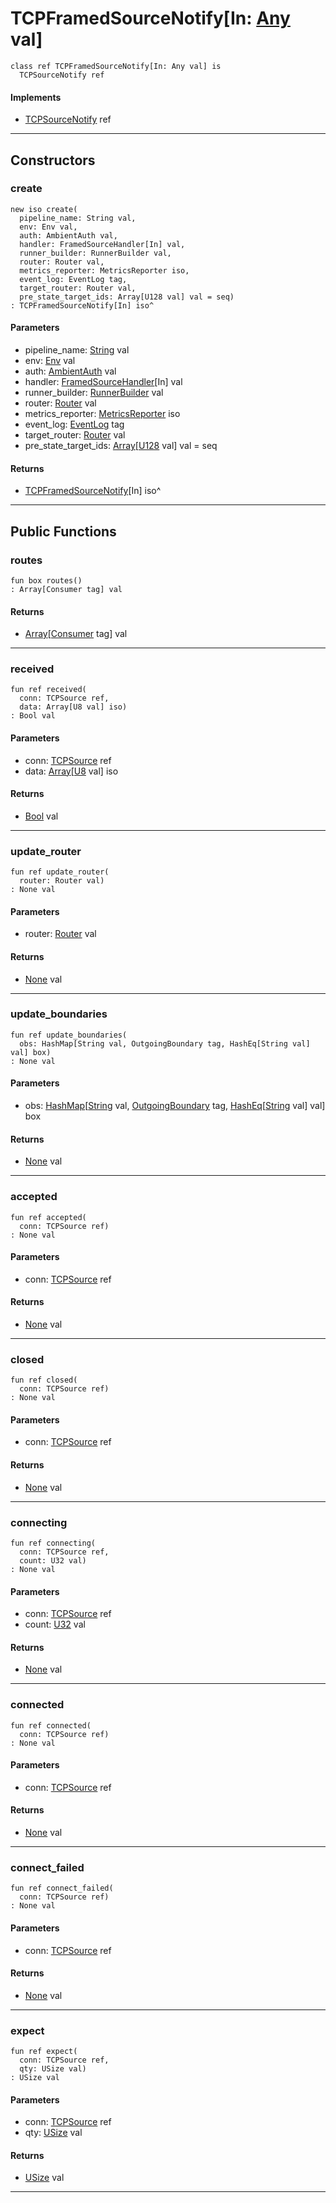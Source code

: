 # TCPFramedSourceNotify\[In: [Any](builtin-Any) val\]

```pony
class ref TCPFramedSourceNotify[In: Any val] is
  TCPSourceNotify ref
```

#### Implements

* [TCPSourceNotify](wallaroo-core-source-tcp_source-TCPSourceNotify) ref

---

## Constructors

### create

```pony
new iso create(
  pipeline_name: String val,
  env: Env val,
  auth: AmbientAuth val,
  handler: FramedSourceHandler[In] val,
  runner_builder: RunnerBuilder val,
  router: Router val,
  metrics_reporter: MetricsReporter iso,
  event_log: EventLog tag,
  target_router: Router val,
  pre_state_target_ids: Array[U128 val] val = seq)
: TCPFramedSourceNotify[In] iso^
```
#### Parameters

*   pipeline_name: [String](builtin-String) val
*   env: [Env](builtin-Env) val
*   auth: [AmbientAuth](builtin-AmbientAuth) val
*   handler: [FramedSourceHandler](wallaroo-core-source-FramedSourceHandler)\[In\] val
*   runner_builder: [RunnerBuilder](wallaroo-core-topology-RunnerBuilder) val
*   router: [Router](wallaroo-core-topology-Router) val
*   metrics_reporter: [MetricsReporter](wallaroo-core-metrics-MetricsReporter) iso
*   event_log: [EventLog](wallaroo-ent-recovery-EventLog) tag
*   target_router: [Router](wallaroo-core-topology-Router) val
*   pre_state_target_ids: [Array](builtin-Array)\[[U128](builtin-U128) val\] val = seq

#### Returns

* [TCPFramedSourceNotify](wallaroo-core-source-tcp_source-TCPFramedSourceNotify)\[In\] iso^

---

## Public Functions

### routes

```pony
fun box routes()
: Array[Consumer tag] val
```

#### Returns

* [Array](builtin-Array)\[[Consumer](wallaroo-core-common-Consumer) tag\] val

---

### received

```pony
fun ref received(
  conn: TCPSource ref,
  data: Array[U8 val] iso)
: Bool val
```
#### Parameters

*   conn: [TCPSource](wallaroo-core-source-tcp_source-TCPSource) ref
*   data: [Array](builtin-Array)\[[U8](builtin-U8) val\] iso

#### Returns

* [Bool](builtin-Bool) val

---

### update_router

```pony
fun ref update_router(
  router: Router val)
: None val
```
#### Parameters

*   router: [Router](wallaroo-core-topology-Router) val

#### Returns

* [None](builtin-None) val

---

### update_boundaries

```pony
fun ref update_boundaries(
  obs: HashMap[String val, OutgoingBoundary tag, HashEq[String val] val] box)
: None val
```
#### Parameters

*   obs: [HashMap](collections-HashMap)\[[String](builtin-String) val, [OutgoingBoundary](wallaroo-core-boundary-OutgoingBoundary) tag, [HashEq](collections-HashEq)\[[String](builtin-String) val\] val\] box

#### Returns

* [None](builtin-None) val

---

### accepted

```pony
fun ref accepted(
  conn: TCPSource ref)
: None val
```
#### Parameters

*   conn: [TCPSource](wallaroo-core-source-tcp_source-TCPSource) ref

#### Returns

* [None](builtin-None) val

---

### closed

```pony
fun ref closed(
  conn: TCPSource ref)
: None val
```
#### Parameters

*   conn: [TCPSource](wallaroo-core-source-tcp_source-TCPSource) ref

#### Returns

* [None](builtin-None) val

---

### connecting

```pony
fun ref connecting(
  conn: TCPSource ref,
  count: U32 val)
: None val
```
#### Parameters

*   conn: [TCPSource](wallaroo-core-source-tcp_source-TCPSource) ref
*   count: [U32](builtin-U32) val

#### Returns

* [None](builtin-None) val

---

### connected

```pony
fun ref connected(
  conn: TCPSource ref)
: None val
```
#### Parameters

*   conn: [TCPSource](wallaroo-core-source-tcp_source-TCPSource) ref

#### Returns

* [None](builtin-None) val

---

### connect_failed

```pony
fun ref connect_failed(
  conn: TCPSource ref)
: None val
```
#### Parameters

*   conn: [TCPSource](wallaroo-core-source-tcp_source-TCPSource) ref

#### Returns

* [None](builtin-None) val

---

### expect

```pony
fun ref expect(
  conn: TCPSource ref,
  qty: USize val)
: USize val
```
#### Parameters

*   conn: [TCPSource](wallaroo-core-source-tcp_source-TCPSource) ref
*   qty: [USize](builtin-USize) val

#### Returns

* [USize](builtin-USize) val

---

